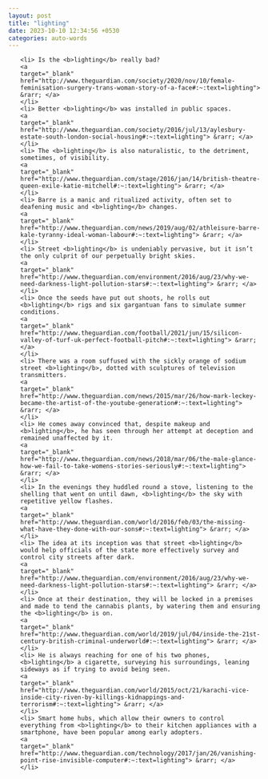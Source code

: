 ```yaml
---
layout: post
title: "lighting"
date: 2023-10-10 12:34:56 +0530
categories: auto-words
---
```

<ol>

    <li> Is the <b>lighting</b> really bad?
    <a 
    target="_blank" 
    href="http://www.theguardian.com/society/2020/nov/10/female-feminisation-surgery-trans-woman-story-of-a-face#:~:text=lighting"> &rarr; </a>
    </li>
    <li> Better <b>lighting</b> was installed in public spaces.
    <a 
    target="_blank" 
    href="http://www.theguardian.com/society/2016/jul/13/aylesbury-estate-south-london-social-housing#:~:text=lighting"> &rarr; </a>
    </li>
    <li> The <b>lighting</b> is also naturalistic, to the detriment, sometimes, of visibility.
    <a 
    target="_blank" 
    href="http://www.theguardian.com/stage/2016/jan/14/british-theatre-queen-exile-katie-mitchell#:~:text=lighting"> &rarr; </a>
    </li>
    <li> Barre is a manic and ritualized activity, often set to deafening music and <b>lighting</b> changes.
    <a 
    target="_blank" 
    href="http://www.theguardian.com/news/2019/aug/02/athleisure-barre-kale-tyranny-ideal-woman-labour#:~:text=lighting"> &rarr; </a>
    </li>
    <li> Street <b>lighting</b> is undeniably pervasive, but it isn’t the only culprit of our perpetually bright skies.
    <a 
    target="_blank" 
    href="http://www.theguardian.com/environment/2016/aug/23/why-we-need-darkness-light-pollution-stars#:~:text=lighting"> &rarr; </a>
    </li>
    <li> Once the seeds have put out shoots, he rolls out <b>lighting</b> rigs and six gargantuan fans to simulate summer conditions.
    <a 
    target="_blank" 
    href="http://www.theguardian.com/football/2021/jun/15/silicon-valley-of-turf-uk-perfect-football-pitch#:~:text=lighting"> &rarr; </a>
    </li>
    <li> There was a room suffused with the sickly orange of sodium street <b>lighting</b>, dotted with sculptures of television transmitters.
    <a 
    target="_blank" 
    href="http://www.theguardian.com/news/2015/mar/26/how-mark-leckey-became-the-artist-of-the-youtube-generation#:~:text=lighting"> &rarr; </a>
    </li>
    <li> He comes away convinced that, despite makeup and <b>lighting</b>, he has seen through her attempt at deception and remained unaffected by it.
    <a 
    target="_blank" 
    href="http://www.theguardian.com/news/2018/mar/06/the-male-glance-how-we-fail-to-take-womens-stories-seriously#:~:text=lighting"> &rarr; </a>
    </li>
    <li> In the evenings they huddled round a stove, listening to the shelling that went on until dawn, <b>lighting</b> the sky with repetitive yellow flashes.
    <a 
    target="_blank" 
    href="http://www.theguardian.com/world/2016/feb/03/the-missing-what-have-they-done-with-our-sons#:~:text=lighting"> &rarr; </a>
    </li>
    <li> The idea at its inception was that street <b>lighting</b> would help officials of the state more effectively survey and control city streets after dark.
    <a 
    target="_blank" 
    href="http://www.theguardian.com/environment/2016/aug/23/why-we-need-darkness-light-pollution-stars#:~:text=lighting"> &rarr; </a>
    </li>
    <li> Once at their destination, they will be locked in a premises and made to tend the cannabis plants, by watering them and ensuring the <b>lighting</b> is on.
    <a 
    target="_blank" 
    href="http://www.theguardian.com/world/2019/jul/04/inside-the-21st-century-british-criminal-underworld#:~:text=lighting"> &rarr; </a>
    </li>
    <li> He is always reaching for one of his two phones, <b>lighting</b> a cigarette, surveying his surroundings, leaning sideways as if trying to avoid being seen.
    <a 
    target="_blank" 
    href="http://www.theguardian.com/world/2015/oct/21/karachi-vice-inside-city-riven-by-killings-kidnappings-and-terrorism#:~:text=lighting"> &rarr; </a>
    </li>
    <li> Smart home hubs, which allow their owners to control everything from <b>lighting</b> to their kitchen appliances with a smartphone, have been popular among early adopters.
    <a 
    target="_blank" 
    href="http://www.theguardian.com/technology/2017/jan/26/vanishing-point-rise-invisible-computer#:~:text=lighting"> &rarr; </a>
    </li>